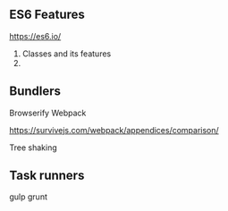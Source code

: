 ## ES6 Features
https://es6.io/
1. Classes and its features
2. 


## Bundlers
Browserify
Webpack

https://survivejs.com/webpack/appendices/comparison/

Tree shaking

## Task runners
gulp
grunt

